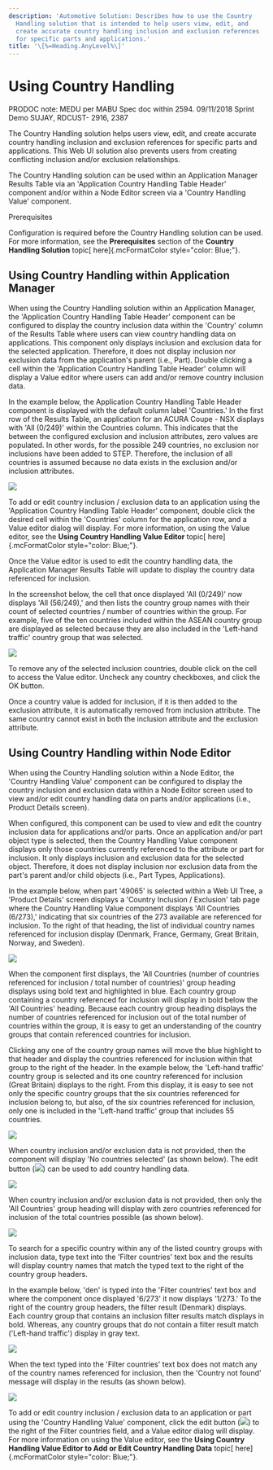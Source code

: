 ```yaml
---
description: 'Automotive Solution: Describes how to use the Country
  Handling solution that is intended to help users view, edit, and
  create accurate country handling inclusion and exclusion references
  for specific parts and applications.'
title: '\[%=Heading.AnyLevel%\]'
---
```


Using Country Handling
======================

PRODOC note: MEDU per MABU Spec doc within 2594. 09/11/2018 Sprint Demo
SUJAY, RDCUST- 2916, 2387

The Country Handling solution helps users view, edit, and create
accurate country handling inclusion and exclusion references for
specific parts and applications. This Web UI solution also prevents
users from creating conflicting inclusion and/or exclusion
relationships.

The Country Handling solution can be used within an Application Manager
Results Table via an \'Application Country Handling Table Header\'
component and/or within a Node Editor screen via a \'Country Handling
Value\' component.

Prerequisites

Configuration is required before the Country Handling solution can be
used. For more information, see the **Prerequisites** section of the
**Country Handling Solution** topic[ here]{.mcFormatColor
style="color: Blue;"}.

Using Country Handling within Application Manager
-------------------------------------------------

When using the Country Handling solution within an Application Manager,
the \'Application Country Handling Table Header\' component can be
configured to display the country inclusion data within the \'Country\'
column of the Results Table where users can view country handling data
on applications. This component only displays inclusion and exclusion
data for the selected application. Therefore, it does not display
inclusion nor exclusion data from the application\'s parent (i.e.,
Part). Double clicking a cell within the \'Application Country Handling
Table Header\' column will display a Value editor where users can add
and/or remove country inclusion data.

In the example below, the Application Country Handling Table Header
component is displayed with the default column label \'Countries.\' In
the first row of the Results Table, an application for an ACURA Coupe -
NSX displays with \'All (0/249)\' within the Countries column. This
indicates that the between the configured exclusion and inclusion
attributes, zero values are populated. In other words, for the possible
249 countries, no exclusion nor inclusions have been added to STEP.
Therefore, the inclusion of all countries is assumed because no data
exists in the exclusion and/or inclusion attributes.

![](../../Resources/Images/Country%20Incl%20Excl/11.png)

To add or edit country inclusion / exclusion data to an application
using the \'Application Country Handling Table Header\' component,
double click the desired cell within the \'Countries\' column for the
application row, and a Value editor dialog will display. For more
information, on using the Value editor, see the **Using Country Handling
Value Editor** topic[ here]{.mcFormatColor style="color: Blue;"}.

Once the Value editor is used to edit the country handling data, the
Application Manager Results Table will update to display the country
data referenced for inclusion.

In the screenshot below, the cell that once displayed \'All (0/249)\'
now displays \'All (56/249),\' and then lists the country group names
with their count of selected countries / number of countries within the
group. For example, five of the ten countries included within the ASEAN
country group are displayed as selected because they are also included
in the \'Left-hand traffic\' country group that was selected.

![](../../Resources/Images/Country%20Incl%20Excl/34.png)

To remove any of the selected inclusion countries, double click on the
cell to access the Value editor. Uncheck any country checkboxes, and
click the OK button.

Once a country value is added for inclusion, if it is then added to the
exclusion attribute, it is automatically removed from inclusion
attribute. The same country cannot exist in both the inclusion attribute
and the exclusion attribute.

Using Country Handling within Node Editor
-----------------------------------------

When using the Country Handling solution within a Node Editor, the
\'Country Handling Value\' component can be configured to display the
country inclusion and exclusion data within a Node Editor screen used to
view and/or edit country handling data on parts and/or applications
(i.e., Product Details screen).

When configured, this component can be used to view and edit the country
inclusion data for applications and/or parts. Once an application and/or
part object type is selected, then the Country Handling Value component
displays only those countries currently referenced to the attribute or
part for inclusion. It only displays inclusion and exclusion data for
the selected object. Therefore, it does not display inclusion nor
exclusion data from the part\'s parent and/or child objects (i.e., Part
Types, Applications).

In the example below, when part \'49065\' is selected within a Web UI
Tree, a \'Product Details\' screen displays a \'Country Inclusion /
Exclusion\' tab page where the Country Handling Value component displays
\'All Countries (6/273),\' indicating that six countries of the 273
available are referenced for inclusion. To the right of that heading,
the list of individual country names referenced for inclusion display
(Denmark, France, Germany, Great Britain, Norway, and Sweden).

![](../../Resources/Images/Country%20Incl%20Excl/35.png)

When the component first displays, the \'All Countries (number of
countries referenced for inclusion / total number of countries)\' group
heading displays using bold text and highlighted in blue. Each country
group containing a country referenced for inclusion will display in bold
below the \'All Countries\' heading. Because each country group heading
displays the number of countries referenced for inclusion out of the
total number of countries within the group, it is easy to get an
understanding of the country groups that contain referenced countries
for inclusion.

Clicking any one of the country group names will move the blue highlight
to that header and display the countries referenced for inclusion within
that group to the right of the header. In the example below, the
\'Left-hand traffic\' country group is selected and its one country
referenced for inclusion (Great Britain) displays to the right. From
this display, it is easy to see not only the specific country groups
that the six countries referenced for inclusion belong to, but also, of
the six countries referenced for inclusion, only one is included in the
\'Left-hand traffic\' group that includes 55 countries.

![](../../Resources/Images/Country%20Incl%20Excl/36.png)

When country inclusion and/or exclusion data is not provided, then the
component will display \'No countries selected\' (as shown below). The
edit button
(![](../../Resources/Images/Country%20Incl%20Excl/iconEdit.png)) can be
used to add country handling data.

![](../../Resources/Images/Country%20Incl%20Excl/61.png)

When country inclusion and/or exclusion data is not provided, then only
the \'All Countries\' group heading will display with zero countries
referenced for inclusion of the total countries possible (as shown
below).

![](../../Resources/Images/Country%20Incl%20Excl/37.png)

To search for a specific country within any of the listed country groups
with inclusion data, type text into the \'Filter countries\' text box
and the results will display country names that match the typed text to
the right of the country group headers.

In the example below, \'den\' is typed into the \'Filter countries\'
text box and where the component once displayed \'6/273\' it now
displays \'1/273.\' To the right of the country group headers, the
filter result (Denmark) displays. Each country group that contains an
inclusion filter results match displays in bold. Whereas, any country
groups that do not contain a filter result match (\'Left-hand traffic\')
display in gray text.

![](../../Resources/Images/Country%20Incl%20Excl/38.png)

When the text typed into the \'Filter countries\' text box does not
match any of the country names referenced for inclusion, then the
\'Country not found\' message will display in the results (as shown
below).

![](../../Resources/Images/Country%20Incl%20Excl/39.png)

To add or edit country inclusion / exclusion data to an application or
part using the \'Country Handling Value\' component, click the edit
button (![](../../Resources/Images/Country%20Incl%20Excl/iconEdit.png))
to the right of the Filter countries field, and a Value editor dialog
will display. For more information on using the Value editor, see the
**Using Country Handling Value Editor to Add or Edit Country Handling
Data** topic[ here]{.mcFormatColor style="color: Blue;"}.
